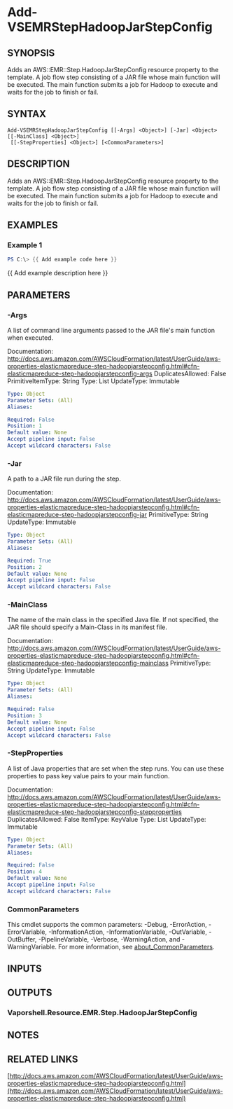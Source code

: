 # Add-VSEMRStepHadoopJarStepConfig

## SYNOPSIS
Adds an AWS::EMR::Step.HadoopJarStepConfig resource property to the template.
A job flow step consisting of a JAR file whose main function will be executed.
The main function submits a job for Hadoop to execute and waits for the job to finish or fail.

## SYNTAX

```
Add-VSEMRStepHadoopJarStepConfig [[-Args] <Object>] [-Jar] <Object> [[-MainClass] <Object>]
 [[-StepProperties] <Object>] [<CommonParameters>]
```

## DESCRIPTION
Adds an AWS::EMR::Step.HadoopJarStepConfig resource property to the template.
A job flow step consisting of a JAR file whose main function will be executed.
The main function submits a job for Hadoop to execute and waits for the job to finish or fail.

## EXAMPLES

### Example 1
```powershell
PS C:\> {{ Add example code here }}
```

{{ Add example description here }}

## PARAMETERS

### -Args
A list of command line arguments passed to the JAR file's main function when executed.

Documentation: http://docs.aws.amazon.com/AWSCloudFormation/latest/UserGuide/aws-properties-elasticmapreduce-step-hadoopjarstepconfig.html#cfn-elasticmapreduce-step-hadoopjarstepconfig-args
DuplicatesAllowed: False
PrimitiveItemType: String
Type: List
UpdateType: Immutable

```yaml
Type: Object
Parameter Sets: (All)
Aliases:

Required: False
Position: 1
Default value: None
Accept pipeline input: False
Accept wildcard characters: False
```

### -Jar
A path to a JAR file run during the step.

Documentation: http://docs.aws.amazon.com/AWSCloudFormation/latest/UserGuide/aws-properties-elasticmapreduce-step-hadoopjarstepconfig.html#cfn-elasticmapreduce-step-hadoopjarstepconfig-jar
PrimitiveType: String
UpdateType: Immutable

```yaml
Type: Object
Parameter Sets: (All)
Aliases:

Required: True
Position: 2
Default value: None
Accept pipeline input: False
Accept wildcard characters: False
```

### -MainClass
The name of the main class in the specified Java file.
If not specified, the JAR file should specify a Main-Class in its manifest file.

Documentation: http://docs.aws.amazon.com/AWSCloudFormation/latest/UserGuide/aws-properties-elasticmapreduce-step-hadoopjarstepconfig.html#cfn-elasticmapreduce-step-hadoopjarstepconfig-mainclass
PrimitiveType: String
UpdateType: Immutable

```yaml
Type: Object
Parameter Sets: (All)
Aliases:

Required: False
Position: 3
Default value: None
Accept pipeline input: False
Accept wildcard characters: False
```

### -StepProperties
A list of Java properties that are set when the step runs.
You can use these properties to pass key value pairs to your main function.

Documentation: http://docs.aws.amazon.com/AWSCloudFormation/latest/UserGuide/aws-properties-elasticmapreduce-step-hadoopjarstepconfig.html#cfn-elasticmapreduce-step-hadoopjarstepconfig-stepproperties
DuplicatesAllowed: False
ItemType: KeyValue
Type: List
UpdateType: Immutable

```yaml
Type: Object
Parameter Sets: (All)
Aliases:

Required: False
Position: 4
Default value: None
Accept pipeline input: False
Accept wildcard characters: False
```

### CommonParameters
This cmdlet supports the common parameters: -Debug, -ErrorAction, -ErrorVariable, -InformationAction, -InformationVariable, -OutVariable, -OutBuffer, -PipelineVariable, -Verbose, -WarningAction, and -WarningVariable. For more information, see [about_CommonParameters](http://go.microsoft.com/fwlink/?LinkID=113216).

## INPUTS

## OUTPUTS

### Vaporshell.Resource.EMR.Step.HadoopJarStepConfig
## NOTES

## RELATED LINKS

[http://docs.aws.amazon.com/AWSCloudFormation/latest/UserGuide/aws-properties-elasticmapreduce-step-hadoopjarstepconfig.html](http://docs.aws.amazon.com/AWSCloudFormation/latest/UserGuide/aws-properties-elasticmapreduce-step-hadoopjarstepconfig.html)

